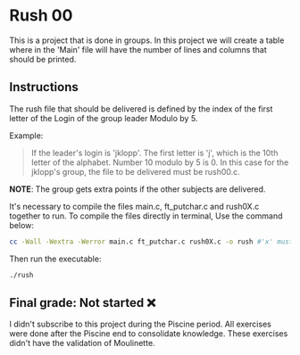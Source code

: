 # Rush 00

This is a project that is done in groups. In this project we will create a table where in the 'Main' file will have the number of lines and columns that should be printed.

## Instructions

The rush file that should be delivered is defined by the index of the first letter of the Login of the group leader Modulo by 5.

Example: 

> If the leader's login is 'jklopp'. The first letter is 'j', which is the 10th letter of the alphabet.
Number 10 modulo by 5 is 0. In this case for the jklopp's group, the file to be delivered must be rush00.c.

**NOTE**: The group gets extra points if the other subjects are delivered.

It's necessary to compile the files main.c, ft_putchar.c and rush0X.c together to run. To compile the files directly in terminal, Use the command below:

```bash
cc -Wall -Wextra -Werror main.c ft_putchar.c rush0X.c -o rush #'x' must be replaced by the rush number
```
Then run the executable:
```bash
./rush
```
## Final grade: Not started :x:
I didn't subscribe to this project during the Piscine period. All exercises were done after the Piscine end to consolidate knowledge. These exercises didn't have the validation of Moulinette.